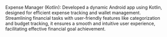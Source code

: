 Expense Manager (Kotlin): Developed a dynamic Android app using Kotlin, designed for efficient expense tracking and wallet management. 
Streamlining financial tasks with user-friendly features like categorization and budget tracking, it ensures a smooth and intuitive user
experience, facilitating effective financial goal achievement.
